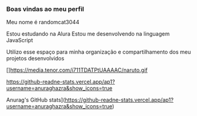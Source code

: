 ### Boas vindas ao meu perfil

Meu nome é randomcat3044

Estou estudando na Alura
Estou me desenvolvendo na linguagem JavaScript

Utilizo esse espaço para minha organização e compartilhamento dos meu projetos desenvolvidos

[]https://media.tenor.com/i711TDATPtUAAAAC/naruto.gif

https://github-readne-stats.vercel.app/ap1?username=anuraghazra&show_icons=true

Anurag's GitHub stats](https://github-readne-stats.vercel.app/ap1?username=anuraghazra&show_icons=true)
